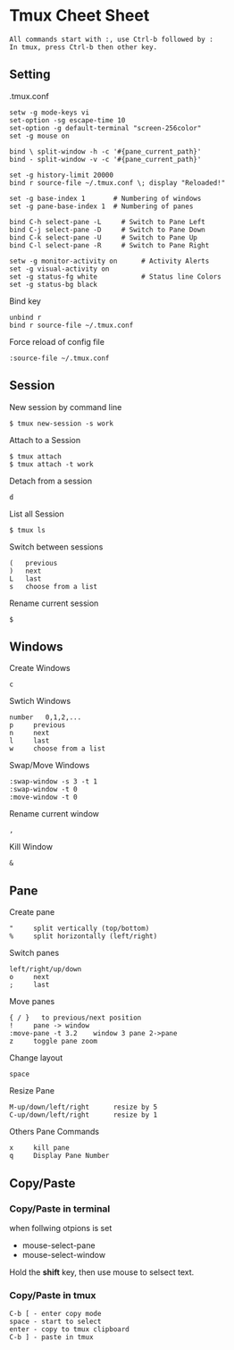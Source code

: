 # Tmux Cheet Sheet

```
All commands start with :, use Ctrl-b followed by :
In tmux, press Ctrl-b then other key.
```

## Setting
.tmux.conf
```
setw -g mode-keys vi
set-option -sg escape-time 10
set-option -g default-terminal "screen-256color"
set -g mouse on

bind \ split-window -h -c '#{pane_current_path}'
bind - split-window -v -c '#{pane_current_path}'

set -g history-limit 20000
bind r source-file ~/.tmux.conf \; display "Reloaded!"

set -g base-index 1       # Numbering of windows
set -g pane-base-index 1  # Numbering of panes

bind C-h select-pane -L     # Switch to Pane Left
bind C-j select-pane -D     # Switch to Pane Down
bind C-k select-pane -U     # Switch to Pane Up
bind C-l select-pane -R     # Switch to Pane Right

setw -g monitor-activity on      # Activity Alerts
set -g visual-activity on
set -g status-fg white           # Status line Colors
set -g status-bg black
```

Bind key
```
unbind r
bind r source-file ~/.tmux.conf
```

Force reload of config file
```
:source-file ~/.tmux.conf
```

## Session
New session by command line
```
$ tmux new-session -s work
```
Attach to a Session
```
$ tmux attach
$ tmux attach -t work
```
Detach from a session
```
d
```
List all Session
```
$ tmux ls
```
Switch between sessions
```
(   previous
)   next
L   last
s   choose from a list
```
Rename current session
```
$
```

## Windows
Create Windows
```
c
```
Swtich Windows
```
number   0,1,2,...
p     previous
n     next
l     last
w     choose from a list
```

Swap/Move Windows
```
:swap-window -s 3 -t 1
:swap-window -t 0
:move-window -t 0
```

Rename current window
```
,
```
Kill Window
```
&
```

## Pane
Create pane
```
"     split vertically (top/bottom)
%     split horizontally (left/right)
```
Switch panes
```
left/right/up/down
o     next
;     last
```
Move panes
```
{ / }   to previous/next position
!     pane -> window
:move-pane -t 3.2    window 3 pane 2->pane
z     toggle pane zoom
```
Change layout
```
space
```
Resize Pane
```
M-up/down/left/right      resize by 5
C-up/down/left/right      resize by 1
```
Others Pane Commands
```
x     kill pane
q     Display Pane Number
```

## Copy/Paste
### Copy/Paste in terminal
when follwing otpions is set
* mouse-select-pane
* mouse-select-window

Hold the **shift** key, then use mouse to selsect text.

### Copy/Paste in tmux
```
C-b [ - enter copy mode
space - start to select
enter - copy to tmux clipboard
C-b ] - paste in tmux
```
